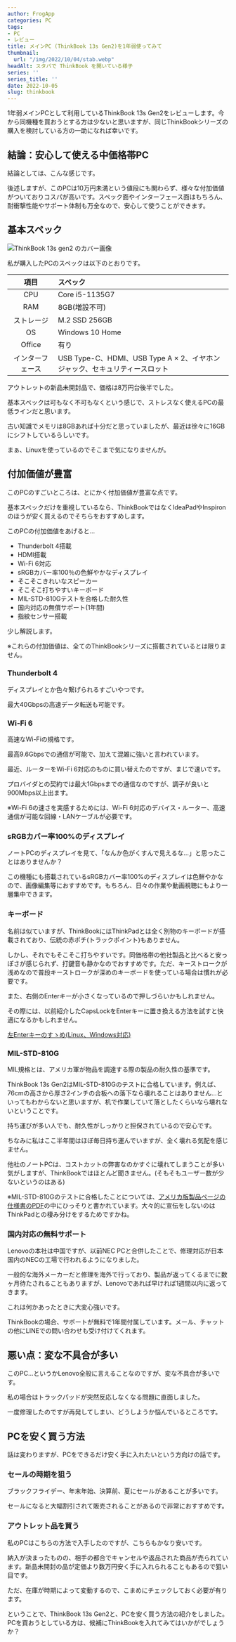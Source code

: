 ```yaml
---
author: FrogApp
categories: PC
tags:
- PC
- レビュー
title: メインPC (ThinkBook 13s Gen2)を1年弱使ってみて
thumbnail:
  url: "/img/2022/10/04/stab.webp"
headAlt: スタバで ThinkBook を開いている様子
series: ''
series_title: ''
date: 2022-10-05
slug: thinkbook
---
```


1年弱メインPCとして利用しているThinkBook 13s Gen2をレビューします。今から同機種を買おうとする方は少ないと思いますが、同じThinkBookシリーズの購入を検討している方の一助になれば幸いです。

## 結論：安心して使える中価格帯PC

結論としては、こんな感じです。

後述しますが、このPCは10万円未満という値段にも関わらず、様々な付加価値がついておりコスパが高いです。スペック面やインターフェース面はもちろん、耐衝撃性能やサポート体制も万全なので、安心して使うことができます。

## 基本スペック

![ThinkBook 13s gen2 のカバー画像](/img/2022/10/04/cover.webp)

私が購入したPCのスペックは以下のとおりです。

| 項目 | スペック |
| :---: | :--- |
| CPU | Core i5-1135G7 |
| RAM | 8GB(増設不可) |
| ストレージ | M.2 SSD 256GB |
| OS | Windows 10 Home |
| Office | 有り |
| インターフェース | USB Type-C、HDMI、USB Type A × 2、イヤホンジャック、セキュリティースロット |

アウトレットの新品未開封品で、価格は8万円台後半でした。

基本スペックは可もなく不可もなくという感じで、ストレスなく使えるPCの最低ラインだと思います。

古い知識でメモリは8GBあれば十分だと思っていましたが、最近は徐々に16GBにシフトしているらしいです。

まぁ、Linuxを使っているのでそこまで気になりませんが。

## 付加価値が豊富

このPCのすごいところは、とにかく付加価値が豊富な点です。

基本スペックだけを重視しているなら、ThinkBookではなくIdeaPadやInspironのほうが安く買えるのでそちらをおすすめします。

このPCの付加価値をあげると…

* Thunderbolt 4搭載
* HDMI搭載
* Wi-Fi 6対応
* sRGBカバー率100％の色鮮やかなディスプレイ
* そこそこきれいなスピーカー
* そこそこ打ちやすいキーボード
* MIL-STD-810Gテストを合格した耐久性
* 国内対応の無償サポート(1年間)
* 指紋センサー搭載

少し解説します。

※これらの付加価値は、全てのThinkBookシリーズに搭載されているとは限りません。

### Thunderbolt 4

ディスプレイとか色々繋げられるすごいやつです。

最大40Gbpsの高速データ転送も可能です。

### Wi-Fi 6

高速なWi-Fiの規格です。

最高9.6Gbpsでの通信が可能で、加えて混雑に強いと言われています。

最近、ルーターをWi-Fi 6対応のものに買い替えたのですが、まじで速いです。

プロバイダとの契約では最大1Gbpsまでの通信なのですが、調子が良いと900Mbps以上出ます。

※Wi-Fi 6の速さを実感するためには、Wi-Fi 6対応のデバイス・ルーター、高速通信が可能な回線・LANケーブルが必要です。

### sRGBカバー率100%のディスプレイ

ノートPCのディスプレイを見て、「なんか色がくすんで見えるな…」と思ったことはありませんか？

この機種にも搭載されているsRGBカバー率100%のディスプレイは色鮮やかなので、画像編集等におすすめです。もちろん、日々の作業や動画視聴にもより一層集中できます。

### キーボード

名前は似ていますが、ThinkBookにはThinkPadとは全く別物のキーボードが搭載されており、伝統の赤ポチ(トラックポイント)もありません。

しかし、それでもそこそこ打ちやすいです。同価格帯の他社製品と比べると安っぽさが感じられず、打鍵音も静かなのでおすすめです。ただ、キーストロークが浅めなので普段キーストロークが深めのキーボードを使っている場合は慣れが必要です。

また、右側のEnterキーが小さくなっているので押しづらいかもしれません。

その際には、以前紹介したCapsLockをEnterキーに置き換える方法を試すと快適になるかもしれません。

[左Enterキーのすゝめ(Linux、Windows対応)](/blog/2022-08/left-enter)

### MIL-STD-810G

MIL規格とは、アメリカ軍が物品を調達する際の製品の耐久性の基準です。

ThinkBook 13s Gen2はMIL-STD-810Gのテストに合格しています。例えば、76cmの高さから厚さ2インチの合板への落下なら壊れることはありません…といってもわからないと思いますが、机で作業していて落としたくらいなら壊れないということです。

持ち運びが多い人でも、耐久性がしっかりと担保されているので安心です。

ちなみに私はここ半年間はほぼ毎日持ち運んでいますが、全く壊れる気配を感じません。

他社のノートPCは、コストカットの弊害なのかすぐに壊れてしまうことが多い気がしますが、ThinkBookではほとんど聞きません。(そもそもユーザー数が少ないというのはある)

※MIL-STD-810Gのテストに合格したことについては、<a href="https://psref.lenovo.com/syspool/Sys/PDF/ThinkBook/ThinkBook_13s_G2_ITL/ThinkBook_13s_G2_ITL_Spec.PDF#page=6" target="_blank" rel="noopener noreferrer">アメリカ版製品ページの仕様書のPDF</a>の中にひっそりと書かれています。大々的に宣伝をしないのはThinkPadとの棲み分けをするためですかね。

### 国内対応の無料サポート

Lenovoの本社は中国ですが、以前NEC PCと合併したことで、修理対応が日本国内のNECの工場で行われるようになりました。

一般的な海外メーカーだと修理を海外で行っており、製品が返ってくるまでに数ヶ月待たされることもありますが、Lenovoであれば早ければ1週間以内に返ってきます。

これは何かあったときに大変心強いです。

ThinkBookの場合、サポートが無料で1年間付属しています。メール、チャットの他にLINEでの問い合わせも受け付けてくれます。

## 悪い点：変な不具合が多い

このPC…というかLenovo全般に言えることなのですが、変な不具合が多いです。

私の場合はトラックパッドが突然反応しなくなる問題に直面しました。

一度修理したのですが再発してしまい、どうしようか悩んでいるところです。

## PCを安く買う方法

話は変わりますが、PCをできるだけ安く手に入れたいという方向けの話です。

### セールの時期を狙う

ブラックフライデー、年末年始、決算前、夏にセールがあることが多いです。

セールになると大幅割引されて販売されることがあるので非常におすすめです。

### アウトレット品を買う

私のPCはこちらの方法で入手したのですが、こちらもかなり安いです。

納入が決まったものの、相手の都合でキャンセルや返品された商品が売られています。新品未開封の品が定価より数万円安く手に入れられることもあるので狙い目です。

ただ、在庫が時期によって変動するので、こまめにチェックしておく必要が有ります。

ということで、ThinkBook 13s Gen2と、PCを安く買う方法の紹介をしました。PCを買おうとしている方は、候補にThinkBookを入れてみてはいかがでしょうか？
